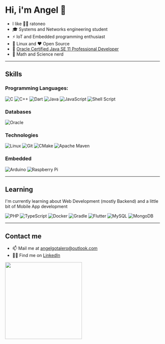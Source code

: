 # Hi, i'm Angel 👋

- I like 🐀🐁 ratoneo
- 🎓 Systems and Networks engineering student
- ⚡ IoT and Embedded programming enthusiast
- 🐧 Linux and ❤️ Open Source
- 📔 [Oracle Certified Java SE 11 Professional Developer](https://catalog-education.oracle.com/pls/certview/sharebadge?id=137A88C45375CDCE9367710DA0AED18567DE9B13A0DF9809B68C77F306520E92)
- 🧪 Math and Science nerd

<!-- Badges come from (https://github.com/Ileriayo/markdown-badges) -->
<hr/>

## Skills


### Programming Languages:
![C](https://img.shields.io/badge/c-%2300599C.svg?style=for-the-badge&logo=c&logoColor=white)
![C++](https://img.shields.io/badge/c++-%2300599C.svg?style=for-the-badge&logo=c%2B%2B&logoColor=white)
![Dart](https://img.shields.io/badge/dart-%230175C2.svg?style=for-the-badge&logo=dart&logoColor=white)
![Java](https://img.shields.io/badge/java-%23ED8B00.svg?style=for-the-badge&logo=java&logoColor=white)
![JavaScript](https://img.shields.io/badge/javascript-%23F7DF1E.svg?style=for-the-badge&logo=javascript&logoColor=%23323330)
![Shell Script](https://img.shields.io/badge/shell_script-%23121011.svg?style=for-the-badge&logo=gnu-bash&logoColor=white)

### Databases
![Oracle](https://img.shields.io/badge/Oracle-F80000?style=for-the-badge&logo=oracle&logoColor=white)

### Technologies
![Linux](https://img.shields.io/badge/Linux-FCC624?style=for-the-badge&logo=linux&logoColor=black)
![Git](https://img.shields.io/badge/git-%23F05033.svg?style=for-the-badge&logo=git&logoColor=white)
![CMake](https://img.shields.io/badge/CMake-%23008FBA.svg?style=for-the-badge&logo=cmake&logoColor=white)
![Apache Maven](https://img.shields.io/badge/Apache%20Maven-C71A36?style=for-the-badge&logo=Apache%20Maven&logoColor=white)

### Embedded
![Arduino](https://img.shields.io/badge/-Arduino-00979D?style=for-the-badge&logo=Arduino&logoColor=white)
![Raspberry Pi](https://img.shields.io/badge/-RaspberryPi-C51A4A?style=for-the-badge&logo=Raspberry-Pi)


<!-- Currently learning footer -->
<hr/>

## Learning
I'm currently learning about Web Development (mostly Backend) and a little bit of Mobile App development

![PHP](https://img.shields.io/badge/php-%23777BB4.svg?style=for-the-badge&logo=php&logoColor=white)
![TypeScript](https://img.shields.io/badge/typescript-%23007ACC.svg?style=for-the-badge&logo=typescript&logoColor=white)
![Docker](https://img.shields.io/badge/docker-%230db7ed.svg?style=for-the-badge&logo=docker&logoColor=white)
![Gradle](https://img.shields.io/badge/Gradle-02303A.svg?style=for-the-badge&logo=Gradle&logoColor=white)
![Flutter](https://img.shields.io/badge/Flutter-%2302569B.svg?style=for-the-badge&logo=Flutter&logoColor=white)
![MySQL](https://img.shields.io/badge/mysql-%2300f.svg?style=for-the-badge&logo=mysql&logoColor=white)
![MongoDB](https://img.shields.io/badge/MongoDB-%234ea94b.svg?style=for-the-badge&logo=mongodb&logoColor=white)


<!-- Contact me footer -->
<hr/>

## Contact me
- 📫 Mail me at angelgotalero@outlook.com
- 🧑‍💻 Find me on [LinkedIn](https://www.linkedin.com/in/taleroangel)

<!-- Animated gif footer -->
<span>
	<img width = 250vh src="https://media.giphy.com/media/6mmchNhidG5NlGRj6p/giphy.gif"/>
</span>